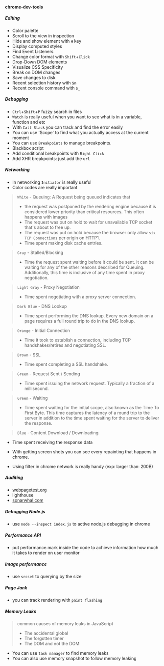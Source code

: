 #### chrome-dev-tools

##### Editing

- Color palette
- Scroll to the view in inspection
- Hide and show element with `H` key
- Display computed styles
- Find Event Listeners
- Change color format with `Shift`+`Click`
- Drop-Down DOM elements
- Visualize CSS Specificity
- Break on DOM changes
- Save changes to disk
- Recent selection history with `$n`
- Recent console command with `$_`

##### Debugging

- `Ctrl`+`Shift`+`P` fuzzy search in files
-  `Watch` is really useful when you want to see what is in a variable, function and etc
- With `Call Stack` you can track and find the error easily
- You can use 'Scope' to find what you actually access at the current moment
- You can use `Breakpoints` to manage breakpoints.
- Blackbox script
- Add conditional breakpoints with `Right Click`
- Add XHR breakpoints: just add the `url`

##### Networking

- In networking `Initiator` is really useful
- Color codes are really important

> `White` - Queuing:
> A  Request being queued indicates that
>  - the request was postponed by the rendering engine because it is
>   considered lower priority than critical resources. This often happens with images
>  - The request was put on hold to wait for unavailable TCP socket that's about to free up.
> - The request was put on hold because the browser only allow `six TCP Connections` per origin on HTTP1.
> - Time spent making disk cache entries.


> `Gray` - Stalled/Blocking
> - Time the request spent waiting before it could be sent. It can be waiting for any of the other reasons described for Queuing. Additionally, this time is inclusive of any time spent in proxy negotiation.


> `Light Gray` - Proxy Negotiation
> - Time spent negotiating with a proxy server connection.

> `Dark Blue` - DNS Lookup
> - Time spent performing the DNS lookup. Every new domain on a page requires a full round trip to do in the DNS lookup.

> `Orange` - Initial Connection
> - Time it took to establish a connection, including TCP handshakes/retires and negotiating SSL.

> `Brown` - SSL
> - Time spent completing a SSL handshake.

> `Green` - Request Sent / Sending
> - Time spent issuing the network request. Typically a fraction of a millisecond.

> `Green` - Waiting
> - Time spent waiting for the initial scope, also known as the Time To First Byte. This time captures the latency of a round trip to the server in addition to the time spent waiting for the server to deliver the response.

> `Blue` - Content Download / Downloading
- Time spent receiving the response data

- With getting screen shots you can see every repainting that happens in chrome.
- Using filter in chrome network is really handy (exp: larger than: 200B)


##### Auditing
  - [webpagetest.org](webpagetest.org)
  - lighthouse
  - [sonarwhal.com](sonarwhal.com)

##### Debugging Node.js
  - use `node --inspect index.js` to active node.js debugging in chrome

##### Performance API
  - put performance.mark inside the code to achieve information how much it takes to render on user monitor

##### Image performance
  - use `srcset` to querying by the size

##### Page Jank
  - you can track rendering with `paint flashing`

##### Memory Leaks
> common causes of memory leaks in JavaScript
>  - The accidental global
>  - The forgotten timer
>  - The DOM and not the DOM

- You can use `task manager` to find memory leaks
- You can also use memory snapshot to follow memory leaking
